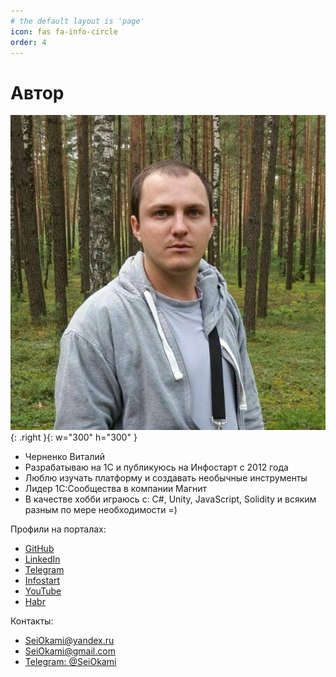 ```yaml
---
# the default layout is 'page'
icon: fas fa-info-circle
order: 4
---
```


# Автор

![](/assets/posts/general/chernenko_vitaliy.png){: .right }{: w="300" h="300" }

- Черненко Виталий
- Разрабатываю на 1С и публикуюсь на Инфостарт с 2012 года
- Люблю изучать платформу и создавать необычные инструменты
- Лидер 1С:Сообщества в компании Магнит
- В качестве хобби играюсь с: C#, Unity, JavaScript, Solidity и всяким разным по мере необходимости =)

Профили на порталах:

- [GitHub](https://github.com/SeiOkami)
- [LinkedIn](https://www.linkedin.com/in/SeiOkami)
- [Telegram](https://t.me/JuniorOneS)
- [Infostart](https://infostart.ru/profile/309462/)
- [YouTube](https://www.youtube.com/@JuniorOneS)
- [Habr](https://habr.com/ru/users/SeiOkami/)

Контакты:

- [SeiOkami@yandex.ru](mailto:SeiOkami@yandex.ru)
- [SeiOkami@gmail.com](mailto:SeiOkami@gmail.com)
- [Telegram: @SeiOkami](https://t.me/SeiOkami)
